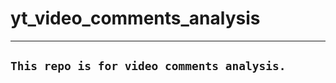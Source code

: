 # yt_video_comments_analysis
*************************************
##  `This repo is for video comments analysis. `
